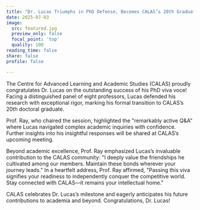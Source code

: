 ```yaml
---
title: "Dr. Lucas Triumphs in PhD Defense, Becomes CALAS’s 20th Graduate!"
date: 2025-07-03
image:
  src: featured.jpg
  preview_only: false
  focal_point: 'top'
  quality: 100
reading_time: false
share: false
profile: false

---
```

The Centre for Advanced Learning and Academic Studies (CALAS) proudly congratulates Dr. Lucas on the outstanding success of his PhD viva voce! Facing a distinguished panel of eight professors, Lucas defended his research with exceptional rigor, marking his formal transition to CALAS’s 20th doctoral graduate. 
<!--more-->

Prof. Ray, who chaired the session, highlighted the "remarkably active Q&A" where Lucas navigated complex academic inquiries with confidence. Further insights into his insightful responses will be shared at CALAS’s upcoming meeting.

Beyond academic excellence, Prof. Ray emphasized Lucas’s invaluable contribution to the CALAS community: "I deeply value the friendships he cultivated among our members. Maintain these bonds wherever your journey leads." In a heartfelt address, Prof. Ray affirmed, "Passing this viva signifies your readiness to independently conquer the competitive world. Stay connected with CALAS—it remains your intellectual home."

CALAS celebrates Dr. Lucas’s milestone and eagerly anticipates his future contributions to academia and beyond. Congratulations, Dr. Lucas!
